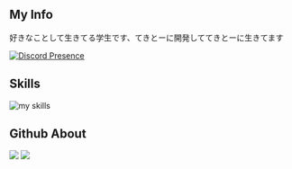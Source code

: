 ## My Info
好きなことして生きてる学生です、てきとーに開発しててきとーに生きてます

[![Discord Presence](https://lanyard.cnrad.dev/api/1143899002463588423?showDisplayName=true&hideTimestamp=true)](https://discord.com/users/1143899002463588423)

## Skills
<img alt="my skills" src="https://skillicons.dev/icons?theme=dark&perline=12&i=github,java,bat" />  

## Github About
<picture>
  <source
    srcset="https://github-readme-stats.vercel.app/api?username=dada994a&show_icons=true&theme=dark"
    media="(prefers-color-scheme: dark)"
  />
  <source
    srcset="https://github-readme-stats.vercel.app/api?username=dada994a&show_icons=true"
    media="(prefers-color-scheme: light), (prefers-color-scheme: no-preference)"
  />
  <img src="https://github-readme-stats.vercel.app/api?username=dada994a&show_icons=true" />
</picture>
<picture>
  <img src="https://github-readme-stats.vercel.app/api/top-langs/?username=dada994a&layout=compact&theme=dark" />
</picture>
